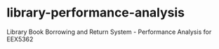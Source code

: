 # library-performance-analysis
Library Book Borrowing and Return System - Performance Analysis for EEX5362
